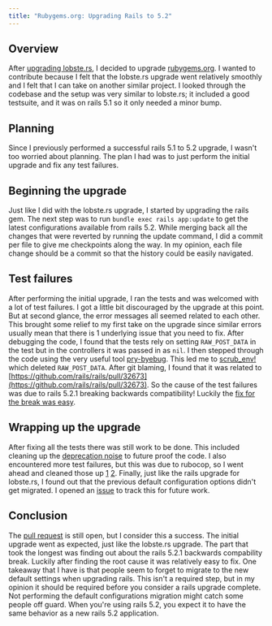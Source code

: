 ```yaml
---
title: "Rubygems.org: Upgrading Rails to 5.2"
---
```


## Overview

After [upgrading lobste.rs](/posts/2018-08-21-lobsters-upgrading-rails.html), I decided to upgrade [rubygems.org](rubygems.org).
I wanted to contribute because I felt that the lobste.rs upgrade went relatively smoothly and I felt that I can take on another similar project.
I looked through the codebase and the setup was very similar to lobste.rs; it included a good testsuite, and it was on rails 5.1 so it only needed a minor bump.

## Planning

Since I previously performed a successful rails 5.1 to 5.2 upgrade, I wasn't too worried about planning.
The plan I had was to just perform the initial upgrade and fix any test failures.

## Beginning the upgrade

Just like I did with the lobste.rs upgrade, I started by upgrading the rails gem.
The next step was to run `bundle exec rails app:update` to get the latest configurations available from rails 5.2.
While merging back all the changes that were reverted by running the update command, I did a commit per file to give me checkpoints along the way.
In my opinion, each file change should be a commit so that the history could be easily navigated.

## Test failures

After performing the initial upgrade, I ran the tests and was welcomed with a lot of test failures.
I got a little bit discouraged by the upgrade at this point.
But at second glance, the error messages all seemed related to each other.
This brought some relief to my first take on the upgrade since similar errors usually mean that there is 1 underlying issue that you need to fix.
After debugging the code, I found that the tests rely on setting `RAW_POST_DATA` in the test but in the controllers it was passed in as `nil`.
I then stepped through the code using the very useful tool [pry-byebug](https://github.com/deivid-rodriguez/pry-byebug).
This led me to [scrub_env!](https://github.com/rails/rails/blob/v5.2.1/actionpack/lib/action_controller/test_case.rb#L601-L610) which deleted `RAW_POST_DATA`.
After git blaming, I found that it was related to [https://github.com/rails/rails/pull/32673](https://github.com/rails/rails/pull/32673).
So the cause of the test failures was due to rails 5.2.1 breaking backwards compatibility!
Luckily the [fix for the break was easy](https://github.com/rubygems/rubygems.org/pull/1771/commits/c01be79670dd2323ab9abf6f202fa23d4970dcaa).

## Wrapping up the upgrade

After fixing all the tests there was still work to be done.
This included cleaning up the [deprecation noise](https://github.com/rubygems/rubygems.org/pull/1771/commits/75523b6275d6ce7d9c6fc008c3273d54fb01c2cf) to future proof the code.
I also encountered more test failures, but this was due to rubocop, so I went ahead and cleaned those up [1](https://github.com/rubygems/rubygems.org/pull/1771/commits/2741a0ea740ce1b2f77ef797c791ba6479a92b21) [2](https://github.com/rubygems/rubygems.org/pull/1771/commits/19434e0986911026419f9f2570791e99d9cda446).
Finally, just like the rails upgrade for lobste.rs, I found out that the previous default configuration options didn't get migrated.
I opened an [issue](https://github.com/rubygems/rubygems.org/issues/1773) to track this for future work.

## Conclusion

The [pull request](https://github.com/rubygems/rubygems.org/pull/1771) is still open, but I consider this a success.
The initial upgrade went as expected, just like the lobste.rs upgrade.
The part that took the longest was finding out about the rails 5.2.1 backwards compability break.
Luckily after finding the root cause it was relatively easy to fix.
One takeaway that I have is that people seem to forget to migrate to the new default settings when upgrading rails.
This isn't a required step, but in my opinion it should be required before you consider a rails upgrade complete.
Not performing the default configurations migration might catch some people off guard.
When you're using rails 5.2, you expect it to have the same behavior as a new rails 5.2 application.
